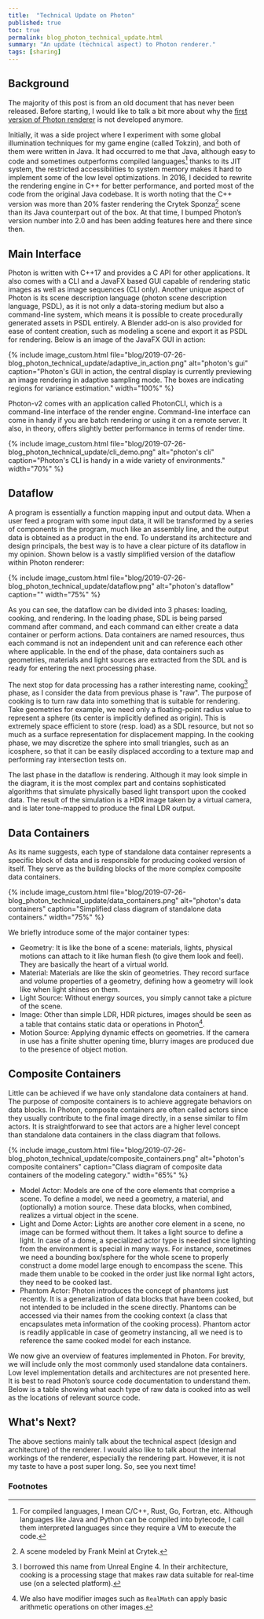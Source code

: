 ```yaml
---
title:  "Technical Update on Photon"
published: true
toc: true
permalink: blog_photon_technical_update.html
summary: "An update (technical aspect) to Photon renderer."
tags: [sharing]
---
```


## Background

The majority of this post is from an old document that has never been released. Before starting, I would like to talk a bit more about why the [first version of Photon renderer](https://github.com/TzuChieh/Photon) is not developed anymore. 

Initially, it was a side project where I experiment with some global illumination techniques for my game engine (called Tokzin), and both of them were written in Java. It had occurred to me that Java, although easy to code and sometimes outperforms compiled languages[^1] thanks to its JIT system, the restricted accessibilities to system memory makes it hard to implement some of the low level optimizations. In 2016, I decided to rewrite the rendering engine in C++ for better performance, and ported most of the code from the original Java codebase. It is worth noting that the C++ version was more than 20% faster rendering the Crytek Sponza[^2] scene than its Java counterpart out of the box. At that time, I bumped Photon’s version number into 2.0 and has been adding features here and there since then.

## Main Interface

Photon is written with C++17 and provides a C API for other applications. It also comes with a CLI and a JavaFX based GUI capable of rendering static images as well as image sequences (CLI only). Another unique aspect of Photon is its scene description language (photon scene description language, PSDL), as it is not only a data-storing medium but also a command-line system, which means it is possible to create procedurally generated assets in PSDL entirely. A Blender add-on is also provided for ease of content creation, such as modeling a scene and export it as PSDL for rendering. Below is an image of the JavaFX GUI in action:

{% include image_custom.html file="blog/2019-07-26-blog_photon_technical_update/adaptive_in_action.png" alt="photon's gui" caption="Photon's GUI in action, the central display is currently previewing an image rendering in adaptive sampling mode. The boxes are indicating regions for variance estimation." width="100%" %}

Photon-v2 comes with an application called PhotonCLI, which is a command-line interface of the render engine. Command-line interface can come in handy if you are batch rendering or using it on a remote server. It also, in theory, offers slightly better performance in terms of render time.

{% include image_custom.html file="blog/2019-07-26-blog_photon_technical_update/cli_demo.png" alt="photon's cli" caption="Photon's CLI is handy in a wide variety of environments." width="70%" %}

## Dataflow

A program is essentially a function mapping input and output data. When a user feed a program with some input data, it will be transformed by a series of components in the program, much like an assembly line, and the output data is obtained as a product in the end. To understand its architecture and design principals, the best way is to have a clear picture of its dataflow in my opinion. Shown below is a vastly simplified version of the dataflow within Photon renderer:

{% include image_custom.html file="blog/2019-07-26-blog_photon_technical_update/dataflow.png" alt="photon's dataflow" caption="" width="75%" %}

As you can see, the dataflow can be divided into 3 phases: loading, cooking, and rendering. In the loading phase, SDL is being parsed command after command, and each command can either create a data container or perform actions. Data containers are named resources, thus each command is not an independent unit and can reference each other where applicable. In the end of the phase, data containers such as geometries, materials and light sources are extracted from the SDL and is ready for entering the next processing phase.

The next stop for data processing has a rather interesting name, cooking[^3] phase, as I consider the data from previous phase is "raw". The purpose of cooking is to turn raw data into something that is suitable for rendering. Take geometries for example, we need only a floating-point radius value to represent a sphere (its center is implicitly defined as origin). This is extremely space efficient to store (resp. load) as a SDL resource, but not so much as a surface representation for displacement mapping. In the cooking phase, we may discretize the sphere into small triangles, such as an icosphere, so that it can be easily displaced according to a texture map and performing ray intersection tests on.

The last phase in the dataflow is rendering. Although it may look simple in the diagram, it is the most complex part and contains sophisticated algorithms that simulate physically based light transport upon the cooked data. The result of the simulation is a HDR image taken by a virtual camera, and is later tone-mapped to produce the final LDR output.

## Data Containers

As its name suggests, each type of standalone data container represents a specific block of data and is responsible for producing cooked version of itself. They serve as the building blocks of the more complex composite data containers.

{% include image_custom.html file="blog/2019-07-26-blog_photon_technical_update/data_containers.png" alt="photon's data containers" caption="Simplified class diagram of standalone data containers." width="75%" %}

We briefly introduce some of the major container types:

* Geometry: It is like the bone of a scene: materials, lights, physical motions can attach to it like human flesh (to give them look and feel). They are basically the heart of a virtual world.
* Material: Materials are like the skin of geometries. They record surface and volume properties of a geometry, defining how a geometry will look like when light shines on them.
* Light Source: Without energy sources, you simply cannot take a picture of the scene.
* Image: Other than simple LDR, HDR pictures, images should be seen as a table that contains static data or operations in Photon[^4].
* Motion Source: Applying dynamic effects on geometries. If the camera in use has a finite shutter opening time, blurry images are produced due to the presence of object motion.

## Composite Containers

Little can be achieved if we have only standalone data containers at hand. The purpose of composite containers is to achieve aggregate behaviors on data blocks. In Photon, composite containers are often called actors since they usually contribute to the final image directly, in a sense similar to film actors. It is straightforward to see that actors are a higher level concept than standalone data containers in the class diagram that follows.

{% include image_custom.html file="blog/2019-07-26-blog_photon_technical_update/composite_containers.png" alt="photon's composite containers" caption="Class diagram of composite data containers of the modeling category." width="65%" %}

* Model Actor: Models are one of the core elements that comprise a scene. To define a model, we need a geometry, a material, and (optionally) a motion source. These data blocks, when combined, realizes a virtual object in the scene.
* Light and Dome Actor: Lights are another core element in a scene, no image can be formed without them. It takes a light source to define a light. In case of a dome, a specialized actor type is needed since lighting from the environment is special in many ways. For instance, sometimes we need a bounding box/sphere for the whole scene to properly construct a dome model large enough to encompass the scene. This made them unable to be cooked in the order just like normal light actors, they need to be cooked last.
* Phantom Actor: Photon introduces the concept of phantoms just recently. It is a generalization of data blocks that have been cooked, but not intended to be included in the scene directly. Phantoms can be accessed via their names from the cooking context (a class that encapsulates meta information of the cooking process). Phantom actor is readily applicable in case of geometry instancing, all we need is to reference the same cooked model for each instance.

We now give an overview of features implemented in Photon. For brevity, we will include only the most commonly used standalone data containers. Low level implementation details and architectures are not presented here. It is best to read Photon’s source code documentation to understand them. Below is a table showing what each type of raw data is cooked into as well as the locations of relevant source code.

## What's Next?

The above sections mainly talk about the technical aspect (design and architecture) of the renderer. I would also like to talk about the internal workings of the renderer, especially the rendering part. However, it is not my taste to have a post super long. So, see you next time!


### Footnotes

[^1]: For compiled languages, I mean C/C++, Rust, Go, Fortran, etc. Although languages like Java and Python can be compiled into bytecode, I call them interpreted languages since they require a VM to execute the code.
[^2]: A scene modeled by Frank Meinl at Crytek.
[^3]: I borrowed this name from Unreal Engine 4. In their architecture, cooking is a processing stage that makes raw data suitable for real-time use (on a selected platform).
[^4]: We also have modifier images such as `RealMath` can apply basic arithmetic operations on other images.
